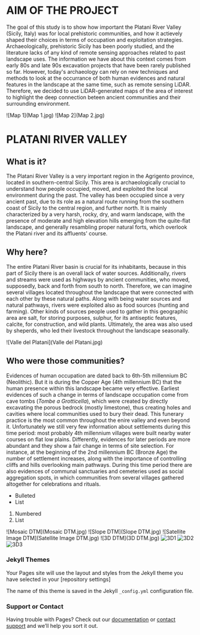 # AIM OF THE PROJECT

The goal of this study is to show how important the Platani River Valley (Sicily, Italy) was for local prehistoric communities, and 
how it actievely shaped their choices in terms of occupation and exploitation strategies. Archaeologically, prehistoric Sicily has been poorly studied, and the literature lacks of any kind of remote sensing approaches related to past landscape uses. The information we have about this context comes from early 80s and late 90s excavation projects that have been rarely published so far. However, today's archaeology can rely on new techniques and methods to look at the occurrance of both human evidences and natural features in the landscape at the same time, such as remote sensing LiDAR. Therefore, we decided to use LiDAR-generated maps of the area of interest to highlight the deep connection beteen ancient communities and their surrounding environment.

![Map 1](Map 1.jpg) ![Map 2](Map 2.jpg)

# PLATANI RIVER VALLEY
## What is it?

The Platani River Valley is a very important region in the Agrigento province, located in southern-central Sicily. This area is archaeologically crucial to understand how people occupied, moved, and exploited the local environment during the past. The valley has been occupied since a very ancient past, due to its role as a natural route running from the southern coast of Sicily to the central region, and further north. It is mainly characterized by a very harsh, rocky, dry, and warm landscape, with the presence of moderate and high elevation hills emerging from the quite-flat landscape, and generally resambling proper natural forts, which overlook the Platani river and its affluents' course.

## Why here?

The entire Platani River basin is crucial for its inhabitants, because in this part of Sicily there is an overall lack of water sources. Additionally, rivers and streams were used as highways by ancient communities, who moved, supposedly, back and forth from south to north. Therefore, we can imagine several villages located throughout the landscape that were connected with each other by these natural paths. Along with being water sources and natural pathways, rivers were exploited also as food sources (hunting and farming). Other kinds of sources people used to gather in this geographic area are salt, for storing purposes, sulphur, for its antiseptic features, calcite, for construction, and wild plants. Ultimately, the area was also used by sheperds, who led their livestock throughout the landscape seasonally.

![Valle del Platani](Valle del Platani.jpg)

## Who were those communities?

Evidences of human occupation are dated back to 6th-5th millennium BC (Neolithic). But it is during the Copper Age (4th millennium BC) that the human presence within this landscape became very effective. Earliest evidences of such a change in terms of landscape occupation come from cave tombs (*Tombe a Grotticella*), which were created by directly excavating the porous bedrock (mostly limestone), thus creating holes and cavities where local communities used to bury their dead. This funerary practice is the most common throughout the enire valley and even beyond it. Unfortunately we still very few information about settlements during this time period: most probably 4th millennium villages were built nearby water courses on flat low plains. Differently, evidences for later periods are more abundant and they show a fair change in terms of site selection. For instance, at the beginning of the 2nd millennium BC (Bronze Age) the number of settlement increases, along with the importance of controlling cliffs and hills overlooking main pathways. During this time period there are also evidences of communal sanctuaries and cemeteries used as social aggregation spots, in which communities from several villages gathered altogether for celebrations and rituals.

- Bulleted
- List

1. Numbered
2. List

![Mosaic DTM](Mosaic DTM.jpg)
![Slope DTM](Slope DTM.jpg)
![Satellite Image DTM](Satellite Image DTM.jpg)
![3D DTM](3D DTM.jpg)
![3D1](3D1.jpg)
![3D2](3D2.jpg)
![3D3](3D3.jpg)


### Jekyll Themes

Your Pages site will use the layout and styles from the Jekyll theme you have selected in your [repository settings]

The name of this theme is saved in the Jekyll `_config.yml` configuration file.


### Support or Contact

Having trouble with Pages? Check out our [documentation](https://help.github.com/categories/github-pages-basics/) or [contact support](https://github.com/contact) and we’ll help you sort it out.


